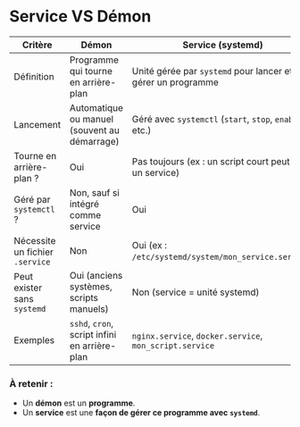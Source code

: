 

# Service VS Démon

| Critère                         | Démon                                         | Service (systemd)                                           |
| ------------------------------- | --------------------------------------------- | ----------------------------------------------------------- |
| Définition                      | Programme qui tourne en arrière-plan          | Unité gérée par `systemd` pour lancer et gérer un programme |
| Lancement                       | Automatique ou manuel (souvent au démarrage)  | Géré avec `systemctl` (`start`, `stop`, `enable`, etc.)     |
| Tourne en arrière-plan ?        | Oui                                           | Pas toujours (ex : un script court peut être un service)    |
| Géré par `systemctl` ?          | Non, sauf si intégré comme service            | Oui                                                         |
| Nécessite un fichier `.service` | Non                                           | Oui (ex : `/etc/systemd/system/mon_service.service`)        |
| Peut exister sans `systemd`     | Oui (anciens systèmes, scripts manuels)       | Non (service = unité systemd)                               |
| Exemples                        | `sshd`, `cron`, script infini en arrière-plan | `nginx.service`, `docker.service`, `mon_script.service`     |

### À retenir :

* Un **démon** est un **programme**.
* Un **service** est une **façon de gérer ce programme avec `systemd`**.


